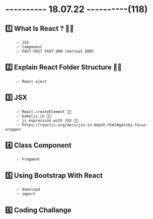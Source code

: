 # ---------- 18.07.22 ----------(118)

## 1️⃣ What Is React ? 👍🏻

         ✅ JSX
         ✅ Component
         ✅ FAST FAST FAST DOM (Vertual DOM)

## 2️⃣ Explain React Folder Structure 👍🏻

         ✅ React eject

## 3️⃣ JSX

         ✅ React.createElement 👍🏻
         ✅ babeljs.io 👍🏻
         ✅ js expression with JSX 👍🏻
         ✅ https://reactjs.org/docs/jsx-in-depth.html#gatsby-focus-wrapper

## 4️⃣ Class Component

         ✅ Fragment

## 5️⃣ Using Bootstrap With React

         ✅ download
         ✅ import

## 6️⃣ Coding Challange
